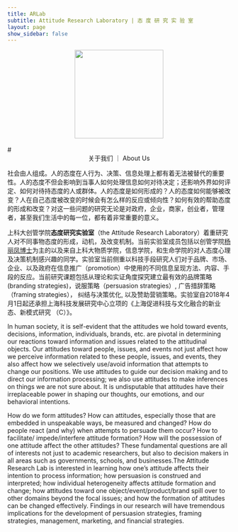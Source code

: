 ```yaml
---
title: ARLab
subtitle: Attitude Research Laboratory | 态 度 研 究 实 验 室
layout: page
show_sidebar: false
---
```

<div align="center"><img src="https://s2.ax1x.com/2020/02/13/1qRIwF.jpg" width="200" align="center" /></div><br>
# <center> 关于我们 ｜ About Us </center>

社会由人组成。人的态度在人行为、决策、信息处理上都有着无法被替代的重要性。人的态度不但会影响到当事人如何处理信息如何对待决定；还影响外界如何评定、如何对待持态度的人或群体。人的态度是如何形成的？人的态度如何能够被改变？人在自己态度被改变的时候会有怎么样的反应或倾向性？如何有效的帮助态度的形成和改变？对这一些问题的研究无论是对政府，企业，商家，创业者，管理者，甚至我们生活中的每一位，都有着非常重要的意义。

上科大创管学院**态度研究实验室**（the Attitude Research Laboratory）着重研究人对不同事物态度的形成，动机，及改变机制。当前实验室成员包括以创管学院[杨丽凤博士](http://sem.shanghaitech.edu.cn/2018/0702/c3525a28655/page.htm)为主的以及来自上科大物质学院，信息学院，和生命学院的对人态度心理及决策机制感兴趣的同学。实验室当前侧重以科技手段研究人们对于品牌、市场、企业、以及政府在信息推广（promotion）中使用的不同信息呈现方法、内容、手段的反应。当前研究课题包括从理论和实证角度探究建立最有效的品牌策略(branding strategies)，说服策略（persuasion strategies）, 广告措辞策略（framing strategies）， 纠结与决策优化, 以及赞助营销策略。实验室自2018年4月1日起还承担上海科技发展研究中心立项的《上海促进科技与文化融合的新业态、新模式研究 （C）》。

In human society, it is self-evident that the attitudes we hold toward events, decisions, information, individuals, brands, etc. are pivotal in determining our reactions toward information and issues related to the attitudinal objects. Our attitudes toward people, issues, and events not just affect how we perceive information related to these people, issues, and events, they also affect how we selectively use/avoid information that attempts to change our positions. We use attitudes to guide our decision making and to direct our information processing; we also use attitudes to make inferences on things we are not sure about. It is undisputable that attitudes have their irreplaceable power in shaping our thoughts, our emotions, and our behavioral intentions. 

How do we form attitudes? How can attitudes, especially those that are embedded in unspeakable ways, be measured and changed? How do people react (and why) when attempts to persuade them occur? How to facilitate/ impede/interfere attitude formation? How will the possession of one attitude affect the other attitudes? These fundamental questions are all of interests not just to academic researchers, but also to decision makers in all areas such as governments, schools, and businesses.The Attitude Research Lab is interested in learning how one’s attitude affects their intention to process information; how persuasion is construed and interpreted; how individual heterogeneity affects attitude formation and change; how attitudes toward one object/event/product/brand spill over to other domains beyond the focal issues; and how the formation of attitudes can be changed effectively. Findings in our research will have tremendous implications for the development of persuasion strategies, framing strategies, management, marketing, and financial strategies. 
